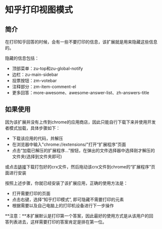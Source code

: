 # 知乎打印视图模式

## 简介
在打印知乎回答的时候，会有一些不要打印的信息，该扩展就是用来隐藏这些信息的。

隐藏的信息包括：

 - 顶部菜单：zu-top和zu-global-notify
 - 边栏：zu-main-sidebar
 - 投票按钮：zm-votebar
 - 注释部分：zm-item-comment-el
 - 更多回答：more-awesome、awesome-answer-list、zh-answers-title
 
## 如果使用

因为该扩展并没有上传到chrome的应用商店，因此只能自行下载下来并使用开发者模式加载，具体步骤如下：

 - 下载该应用的代码，并解压
 - 在浏览器中输入"chrome://extensions/"打开“扩展程序”页面
 - 点击“加载已解压的扩展程序...”按钮，在弹出的文件选择器中选择刚才解压的文件夹(选择到文件夹即可)

或点击[链接](https://github.com/nfer/ZhihuPrintMode/raw/master/release/ZhihuPrint_1.0.crx)下载打包好的crx文件，然后拖动该crx文件到chrome的“扩展程序”页面进行安装

按照上述步骤，你就已经安装了该扩展应用，正确的使用方法是：

 - 打开需要打印的页面
 - 点击右键，选择“知乎打印模式”, 即可隐藏不需要打印的元素
 - 根据需要以及自己电脑上的打印机设备进行下一步操作

**注意：**本扩展默认是打印第一个答案，因此最好的使用方式是从该用户的回答列表进去，这样需要打印的答案肯定是排在第一位。
